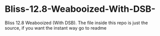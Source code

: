 # Bliss-12.8-Weabooized-With-DSB-
Bliss 12.8 Weabooized (With DSB). The file inside this repo is just the source, if you want the instant way go to readme
